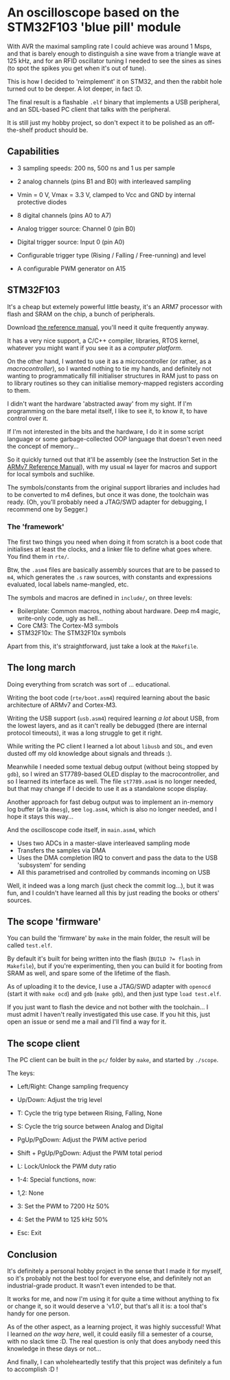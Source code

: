 # An oscilloscope based on the STM32F103 'blue pill' module

With AVR the maximal sampling rate I could achieve was around 1 Msps, and that is barely enough to distinguish a sine
wave from a triangle wave at 125 kHz, and for an RFID oscillator tuning I needed to see the sines as sines (to
spot the spikes you get when it's out of tune).

This is how I decided to 'reimplement' it on STM32, and then the rabbit hole turned out to be deeper.
A lot deeper, in fact :D.

The final result is a flashable `.elf` binary that implements a USB peripheral, and an SDL-based PC client that
talks with the peripheral.

It is still just my hobby project, so don't expect it to be polished as an off-the-shelf product should be.


## Capabilities

* 3 sampling speeds: 200 ns, 500 ns and 1 us per sample
* 2 analog channels (pins B1 and B0) with interleaved sampling
* Vmin = 0 V, Vmax = 3.3 V, clamped to Vcc and GND by internal protective diodes
* 8 digital channels (pins A0 to A7)
* Analog trigger source: Channel 0 (pin B0)
* Digital trigger source: Input 0 (pin A0)
* Configurable trigger type (Rising / Falling / Free-running) and level

* A configurable PWM generator on A15



## STM32F103

It's a cheap but extemely powerful little beasty, it's an ARM7 processor with flash and SRAM on the chip, a bunch of
peripherals.

Download [the reference manual](https://www.st.com/content/ccc/resource/technical/document/reference_manual/59/b9/ba/7f/11/af/43/d5/CD00171190.pdf/files/CD00171190.pdf/jcr:content/translations/en.CD00171190.pdf), you'll need it quite frequently anyway.

It has a very nice support, a C/C++ compiler, libraries, RTOS kernel, whatever you might want if you see it as a
*computer platform*.

On the other hand, I wanted to use it as a microcontroller (or rather, as a *macrocontroller*), so I wanted nothing
to tie my hands, and definitely not wanting to programmatically fill initialiser structures in RAM just to pass on
to library routines so they can initialise memory-mapped registers according to them.

I didn't want the hardware 'abstracted away' from my sight. If I'm programming on the bare metal itself, I like to
see it, to know it, to have control over it.

If I'm not interested in the bits and the hardware, I do it in some script language or some garbage-collected
OOP language that doesn't even need the concept of memory...

So it quickly turned out that it'll be assembly (see the Instruction Set in the [ARMv7 Reference Manual](https://web.eecs.umich.edu/~prabal/teaching/eecs373-f10/readings/ARMv7-M_ARM.pdf)), with my usual `m4` layer for macros and support for local symbols and suchlike.

The symbols/constants from the original support libraries and includes had to be converted to m4 defines, but
once it was done, the toolchain was ready. (Oh, you'll probably need a JTAG/SWD adapter for debugging, I
recommend one by Segger.)


### The 'framework'

The first two things you need when doing it from scratch is a boot code that initialises at least the clocks,
and a linker file to define what goes where. You find them in `rte/`.

Btw, the `.asm4` files are basically assembly sources that are to be passed to `m4`, which generates the `.s`
raw sources, with constants and expressions evaluated, local labels name-mangled, etc.

The symbols and macros are defined in `include/`, on three levels:

* Boilerplate: Common macros, nothing about hardware. Deep m4 magic, write-only code, ugly as hell...
* Core CM3: The Cortex-M3 symbols
* STM32F10x: The STM32F10x symbols

Apart from this, it's straightforward, just take a look at the `Makefile`.


## The long march

Doing everything from scratch was sort of ... educational.

Writing the boot code (`rte/boot.asm4`) required learning about the basic architecture of ARMv7 and Cortex-M3.

Writing the USB support (`usb.asm4`) required learning *a lot* about USB, from the lowest layers, and as it
can't really be debugged (there are internal protocol timeouts), it was a long struggle to get it right.

While writing the PC client I learned a lot about `libusb` and `SDL`, and even dusted off my old knowledge about
signals and threads :).

Meanwhile I needed some textual debug output (without being stopped by `gdb`), so I wired an ST7789-based OLED
display to the macrocontroller, and so I learned its interface as well. The file `st7789.asm4` is no longer
needed, but that may change if I decide to use it as a standalone scope display.

Another approach for fast debug output was to implement an in-memory log buffer (a'la `dmesg`), see `log.asm4`,
which is also no longer needed, and I hope it stays this way...

And the oscilloscope code itself, in `main.asm4`, which

* Uses two ADCs in a master-slave interleaved sampling mode
* Transfers the samples via DMA
* Uses the DMA completion IRQ to convert and pass the data to the USB 'subsystem' for sending
* All this parametrised and controlled by commands incoming on USB

Well, it indeed was a long march (just check the commit log...), but it was fun, and I couldn't have learned
all this by just reading the books or others' sources.


## The scope 'firmware'

You can build the 'firmware' by `make` in the main folder, the result will be called `test.elf`.

By default it's built for being written into the flash (`BUILD ?= flash` in `Makefile`), but if you're experimenting,
then you can build it for booting from SRAM as well, and spare some of the lifetime of the flash.

As of uploading it to the device, I use a JTAG/SWD adapter with `openocd` (start it with `make ocd`) and `gdb`
(`make gdb`), and then just type `load test.elf`.

If you just want to flash the device and not bother with the toolchain... I must admit I haven't really investigated
this use case. If you hit this, just open an issue or send me a mail and I'll find a way for it.


## The scope client

The PC client can be built in the `pc/` folder by `make`, and started by `./scope`.

The keys:

* Left/Right: Change sampling frequency
* Up/Down: Adjust the trig level
* T: Cycle the trig type between Rising, Falling, None
* S: Cycle the trig source between Analog and Digital

* PgUp/PgDown: Adjust the PWM active period
* Shift + PgUp/PgDown: Adjust the PWM total period
* L: Lock/Unlock the PWM duty ratio

* 1-4: Special functions, now:
* 1,2: None
* 3: Set the PWM to 7200 Hz 50%
* 4: Set the PWM to 125 kHz 50%

* Esc: Exit


## Conclusion

It's definitely a personal hobby project in the sense that I made it for myself, so it's probably not the best
tool for everyone else, and definitely not an industrial-grade product. It wasn't even intended to be that.

It works for me, and now I'm using it for quite a time without anything to fix or change it, so it would
deserve a 'v1.0', but that's all it is: a tool that's handy for one person.

As of the other aspect, as a learning project, it was highly successful! What I learned *on the way here*,
well, it could easily fill a semester of a course, with no slack time :D. The real question is only that 
does anybody need this knowledge in these days or not...

And finally, I can wholeheartedly testify that this project was definitely a fun to accomplish :D !


